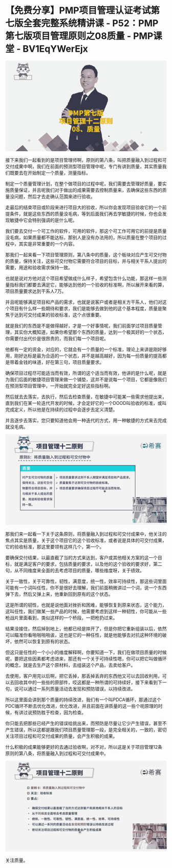 # 【免费分享】PMP项目管理认证考试第七版全套完整系统精讲课 - P52：PMP第七版项目管理原则之08质量 - PMP课堂 - BV1EqYWerEjx

![](img/5f340b5b3c23d8c35c869ad4165b657b_0.png)

接下来我们一起看到的是项目管理师啊，原则的第八条，叫把质量融入到过程和可交付成果中啊，我们在前面的预测型项目管理中呢，专门有讲到质量，其实质量我们既要去在开始制定一个质量，测量指标。

制定一个质量管理计划，在整个做项目的过程中呢，我们需要去管理好质量，要实施质量保证，并且呢我们对于做出的成果需要去控制质量来，去确保这些东西的质量没问题，然后才去走确认范围来进行验收。

走最后的结束项目或阶段来进行项目大的验收，所以你会发现项目验收它的一个前提条件，就是这些东西的质量没毛病，等到后面我们再去学敏捷的时候，你也会发现敏捷中它会特别强调的是什么呢。

我们要去交付一个可工作的软件，可用的软件，那这个可工作可用它的前提是质量没毛病，如果质量都不能达标，那别人是没有办法用的，所以质量在整个项目的过程中，其实是非常重要的一个内容。

那我们一起来看一下项目管理原则，第八条中的质量，这个板块对应产生可交付物的质量，保持关注，这些可交付物它需要符合项目的目标，并与相关干系人提出的需要，用途和验收需求保持一致。

也就是说对方他对这个项目希望做成什么样子，希望包含什么功能，那这样一些测量指标我们都要去满足它，能够达到他的一个验收的标准啊，所以展开来看的算，项目质量要求达到干系人7万。

并且呢能够满足项目和产品的需求，也就是说客户或者是相关方干系人，他们对这个项目有什么样一些期待和要求，我们是能够去做到他的这个基本程度，质量是聚焦于达到可交付成果的验收标准，这个点很重要。

就是我们的东西是不是做得越好，才是一个好事情呢，我们前面学过项目质量管理，其实你大概知道，如果你希望那个东西的质量，达到一个极其好的一个状态，你需要付出代价是很昂贵的，而我们每一个项目呢。

他都有一定的资金，对应的，它就会有一个质量的一个标准，理论上来讲是刚好够用，刚好达标是最为合适的一个状态，并不是越高越好，因为每一份质量的提高都是带着金钱的味道，好在第三句，项目质量要求。

确保项目过程尽可能适当而有效，所谓的这个适当而有效，他讲的是什么呢，就是为我们后面的敏捷项目管理来做一个铺垫，这并不是说每一个项目，它都是像我们在预测型项目管理中，一开始就完全定好这些指标啊。

然后就去去落实，去执行，然后去检查质量，在敏捷中可能某一些需求他提出来，直到我们在某一轮迭代开发的时候，才会定好它的一个DOOD叫验收的标准，或叫完成定义，所以他是在持续的过程中会逐步去定义清楚。

并且逐步去落实，您只要知道他会用一种迭代的方式，用一种敏捷的方式来去完成就没毛病。

![](img/5f340b5b3c23d8c35c869ad4165b657b_2.png)

那我们来一起看一下关于这条原则，将质量融入到过程和可交付成果中，他关注的焦点其实是质量，关于这个项目它的这个验收标准，或者说是具体的可交付成果，它的验收标准，那这里要领有这样几个，第一个。

要确保交付结果，以最直截了当的方式来达到，客户或其他相关方案的这一个目标，就是满足客户的要求，包括质量的要求，以及他的这个验收的要求好，第二句，从不同维度来全面的去考虑项目的质量，哪些维度呀，关于绩效。

关于一致性，关于可靠性，韧性，满意度，统一性，效率可持续性，那这些词里面可能有一个词叫任性，你不是很好去理解，我们前面稍微讲过一个词，说一个东西弹下去，然后又弹上来，他重新回到原有的这个状态。

这是所谓的韧性，也就是说他面对挫折和困难，能够恢复到原来状态，这个能力，这叫任性，我们做某一些产品的时候，他需要考虑到这样一种韧性，你可能从一些枪战片里面看到，类似这样的一个桥段，一把枪扔过来。

结果没接住，然后掉到地上，他都已经是摔开了，但是你把它重新组装以后，依然可以瞄准你看啪啪啪啪诶，这也是它的一种任性，就是他能够去对抗这种环境的破坏，依然可以恢复到原有的状态。

但这只是任性的一个小小的维度解释啊，你要知道一下，我们在做项目质量的时候呢，要把这些因素都考虑进来，那还有一个关于可持续性嗯，你可以把它叫做循环的概念，就是去生产这个原材料，去组装这个产品，去卖给客户。

去使用，客户用完以后啊，把它丢掉，那丢掉丢弃的东西他又可以去回收利用，可以去回收其中的一些些的原部件，哎这都是一种所谓的可持续好，接下来看到下一句，说可以通过一系列质量活动去发现和预防错误，以持续改进。

所以这里面会讲到那个质量的持续改进，我们有一个叫PDCA循环，那通过这个PDC循环不断去优化改进，优化改进，并且前面在讲质量的这一些个呃原理的时候，有讲过说预防胜于检查，因为检查。

你只能去把那些已经产生的错误给挑出来，而预防是尽量让它少产生错误，甚至不产生错误，所以这都是跟我们项目质量管理那一段，是完全相关的，一致的，密切关注项目过程和可交付成果的质量，会产生积极的成果。

什么积极的成果能够更好的去通过验收啊，对不对，所以这是关于项目管理12条原则的第八条，将质量融入到过程和可交付成果中。



![](img/5f340b5b3c23d8c35c869ad4165b657b_4.png)

关注质量。